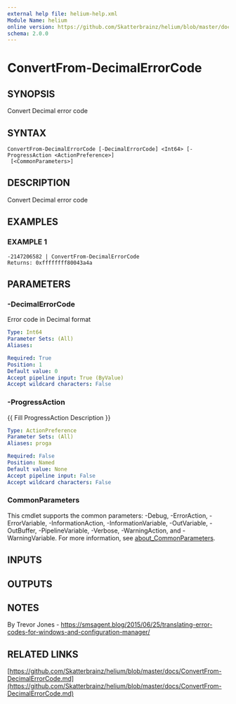 ```yaml
---
external help file: helium-help.xml
Module Name: helium
online version: https://github.com/Skatterbrainz/helium/blob/master/docs/ConvertFrom-DecimalErrorCode.md
schema: 2.0.0
---
```


# ConvertFrom-DecimalErrorCode

## SYNOPSIS
Convert Decimal error code

## SYNTAX

```
ConvertFrom-DecimalErrorCode [-DecimalErrorCode] <Int64> [-ProgressAction <ActionPreference>]
 [<CommonParameters>]
```

## DESCRIPTION
Convert Decimal error code

## EXAMPLES

### EXAMPLE 1
```
-2147206582 | ConvertFrom-DecimalErrorCode
Returns: 0xffffffff80043a4a
```

## PARAMETERS

### -DecimalErrorCode
Error code in Decimal format

```yaml
Type: Int64
Parameter Sets: (All)
Aliases:

Required: True
Position: 1
Default value: 0
Accept pipeline input: True (ByValue)
Accept wildcard characters: False
```

### -ProgressAction
{{ Fill ProgressAction Description }}

```yaml
Type: ActionPreference
Parameter Sets: (All)
Aliases: proga

Required: False
Position: Named
Default value: None
Accept pipeline input: False
Accept wildcard characters: False
```

### CommonParameters
This cmdlet supports the common parameters: -Debug, -ErrorAction, -ErrorVariable, -InformationAction, -InformationVariable, -OutVariable, -OutBuffer, -PipelineVariable, -Verbose, -WarningAction, and -WarningVariable. For more information, see [about_CommonParameters](http://go.microsoft.com/fwlink/?LinkID=113216).

## INPUTS

## OUTPUTS

## NOTES
By Trevor Jones - https://smsagent.blog/2015/06/25/translating-error-codes-for-windows-and-configuration-manager/

## RELATED LINKS

[https://github.com/Skatterbrainz/helium/blob/master/docs/ConvertFrom-DecimalErrorCode.md](https://github.com/Skatterbrainz/helium/blob/master/docs/ConvertFrom-DecimalErrorCode.md)

